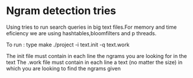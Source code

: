 # Ngram detection tries
Using tries to run search queries in big text files.For memory and time eficiency we are using hashtables,bloomfilters and p threads.

To run :
  type make
       ./project -i text.init -q text.work
  
  The init file must contain in each line the ngrams you are looking for in the text
  The .work file must contain in each line a text (no matter the size) in which you are looking to find the ngrams given
 
